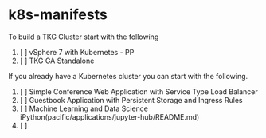 # k8s-manifests

To build a TKG Cluster start with the following 
1. [ ] vSphere 7 with Kubernetes - PP
2. [ ] TKG GA Standalone 

If you already have a Kubernetes cluster you can start with the following.
1. [ ] Simple Conference Web Application with Service Type Load Balancer
2. [ ] Guestbook Application with Persistent Storage and Ingress Rules
3. [ ] Machine Learning and Data Science iPython(pacific/applications/jupyter-hub/README.md)
4. [ ] 
